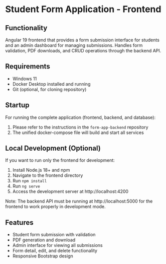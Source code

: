 # Student Form Application - Frontend

## Functionality
Angular 19 frontend that provides a form submission interface for students and an admin dashboard for managing submissions. Handles form validation, PDF downloads, and CRUD operations through the backend API.

## Requirements
- Windows 11
- Docker Desktop installed and running
- Git (optional, for cloning repository)

## Startup
For running the complete application (frontend, backend, and database):
1. Please refer to the instructions in the `form-app-backend` repository
2. The unified docker-compose file will build and start all services

## Local Development (Optional)
If you want to run only the frontend for development:
1. Install Node.js 18+ and npm
2. Navigate to the frontend directory
3. Run `npm install`
4. Run `ng serve`
5. Access the development server at http://localhost:4200

Note: The backend API must be running at http://localhost:5000 for the frontend to work properly in development mode.

## Features
- Student form submission with validation
- PDF generation and download
- Admin interface for viewing all submissions
- Form detail, edit, and delete functionality
- Responsive Bootstrap design